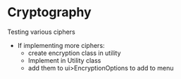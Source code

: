 # Cryptography
Testing various ciphers

- If implementing more ciphers:
  - create encryption class in utility
  - Implement in Utility class
  - add them to ui>EncryptionOptions to add to menu
